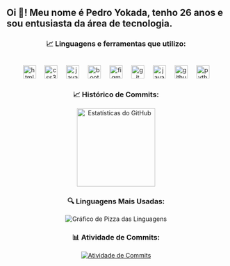 <h2 align="left">Oi 👋! Meu nome é Pedro Yokada, tenho 26 anos e sou entusiasta da área de tecnologia.</h2>



<div align="center">
  <h3>📈 Linguagens e ferramentas que utilizo:</h3>
  <br>
  <img src="https://cdn.jsdelivr.net/gh/devicons/devicon/icons/html5/html5-original.svg" height="30" alt="html5 logo" />
  <img width="12" />
  <img src="https://cdn.jsdelivr.net/gh/devicons/devicon/icons/css3/css3-original.svg" height="30" alt="css3 logo" />
  <img width="12" />
  <img src="https://cdn.jsdelivr.net/gh/devicons/devicon/icons/javascript/javascript-original.svg" height="30" alt="javascript logo" />
  <img width="12" />
  <img src="https://cdn.jsdelivr.net/gh/devicons/devicon/icons/bootstrap/bootstrap-original.svg" height="30" alt="bootstrap logo" />
  <img width="12" />
  <img src="https://cdn.jsdelivr.net/gh/devicons/devicon/icons/figma/figma-original.svg" height="30" alt="figma logo" />
  <img width="12" />
  <img src="https://cdn.jsdelivr.net/gh/devicons/devicon/icons/git/git-original.svg" height="30" alt="git logo" />
  <img width="12" />
  <img src="https://cdn.jsdelivr.net/gh/devicons/devicon/icons/java/java-original.svg" height="30" alt="java logo" />
  <img width="12" />
  <img src="https://cdn.jsdelivr.net/gh/devicons/devicon/icons/github/github-original.svg" height="30" alt="github logo" style="background-color: white;" />
  <img width="12" />
  <img src="https://cdn.jsdelivr.net/gh/devicons/devicon/icons/python/python-original.svg" height="30" alt="python logo" />
  <br>
</div>

<div align="center">
  <h3>📈 Histórico de Commits:</h3>
  <img height="180em" src="https://github-readme-stats.vercel.app/api?username=PedroYokada&show_icons=true&theme=radical" alt="Estatísticas do GitHub" />
</div>

<div align="center">
  <h3>🔍 Linguagens Mais Usadas:</h3>
  <img src="https://github-profile-summary-cards.vercel.app/api/cards/repos-per-language?username=PedroYokada&theme=radical" alt="Gráfico de Pizza das Linguagens" />
</div>

<div align="center">
  <h3>📊 Atividade de Commits:</h3>
  <a href="https://github.com/PedroYokada">
    <img src="https://github-readme-streak-stats.herokuapp.com/?user=PedroYokada&theme=radical" alt="Atividade de Commits" />
  </a>
</div>




